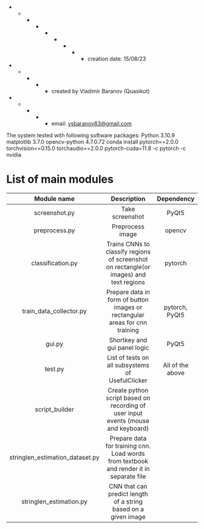   + - - - + - + - - creation date: 15/08/23
  + - + - + created by Vladimir Baranov (Quasikot)  <br>
  + - + - + email: vsbaranov83@gmail.com  <br>      

The system tested with following software packages:
Python 3.10.9
matplotlib 3.7.0
opencv-python 4.7.0.72
conda install pytorch==2.0.0 torchvision==0.15.0 torchaudio==2.0.0 pytorch-cuda=11.8 -c pytorch -c nvidia

#                     List of main modules

|    Module name    |                                    Description                                    |    Dependency    |
|:-----------------:|:---------------------------------------------------------------------------------:|:----------------:|
| screenshot.py     | Take screenshot                                                                   | PyQt5            |
| preprocess.py     | Preprocess image                                                                  | opencv           |
| classification.py | Trains CNNs to classify regions of screenshot on rectangle(or images) and text regions           | pytorch          |
| train_data_collector.py | Prepare data in form of button images or rectangular areas  for cnn training           | pytorch, PyQt5          |
| gui.py            | Shortkey and gui panel logic                                                      | PyQt5            |
| test.py           | List of tests on all subsystems of UsefulClicker                                  | All of the above |
| script_builder    | Create python script based on recording of user input events (mouse and keyboard) |                  |
|stringlen_estimation_dataset.py| Prepare data for training cnn. Load words from textbook and render it in separate file | |
|stringlen_estimation.py| CNN that can predict length of a string based on a given image | |
